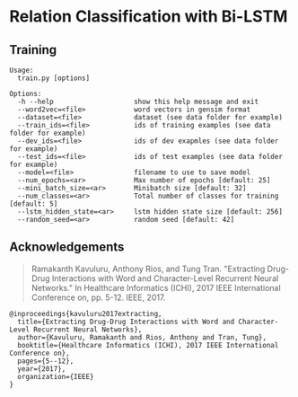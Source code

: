 # Relation Classification with Bi-LSTM

## Training

```
Usage:
  train.py [options]

Options:
  -h --help                    show this help message and exit
  --word2vec=<file>            word vectors in gensim format
  --dataset=<file>             dataset (see data folder for example)
  --train_ids=<file>           ids of training examples (see data folder for example)
  --dev_ids=<file>             ids of dev exapmles (see data folder for example)
  --test_ids=<file>            ids of test examples (see data folder for example)
  --model=<file>               filename to use to save model
  --num_epochs=<ar>            Max number of epochs [default: 25]
  --mini_batch_size=<ar>       Minibatch size [default: 32]
  --num_classes=<ar>           Total number of classes for training [default: 5]
  --lstm_hidden_state=<ar>     lstm hidden state size [default: 256]
  --random_seed=<ar>           random seed [default: 42]
```

## Acknowledgements

> Ramakanth Kavuluru, Anthony Rios, and Tung Tran. "Extracting Drug-Drug Interactions with Word and Character-Level Recurrent Neural Networks." In Healthcare Informatics (ICHI), 2017 IEEE International Conference on, pp. 5-12. IEEE, 2017.

```
@inproceedings{kavuluru2017extracting,
  title={Extracting Drug-Drug Interactions with Word and Character-Level Recurrent Neural Networks},
  author={Kavuluru, Ramakanth and Rios, Anthony and Tran, Tung},
  booktitle={Healthcare Informatics (ICHI), 2017 IEEE International Conference on},
  pages={5--12},
  year={2017},
  organization={IEEE}
}
```


